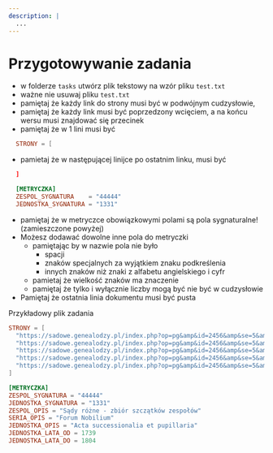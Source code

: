```yaml
---
description: |
  ...
---
```


# Przygotowywanie zadania

- w folderze `tasks` utwórz plik tekstowy na wzór pliku `test.txt`
- ważne nie usuwaj pliku `test.txt`
- pamiętaj że każdy link do strony musi być w podwójnym cudzysłowie,
- pamiętaj że każdy link musi być poprzedzony wcięciem, a na końcu wersu musi znajdować się przecinek
- pamiętaj że w 1 lini musi być

```toml
  STRONY = [
```

- pamietaj że w następującej linijce po ostatnim linku, musi być

```toml
  ]

  [METRYCZKA]
  ZESPOL_SYGNATURA    = "44444"
  JEDNOSTKA_SYGNATURA = "1331"
```

- pamiętaj że w metryczce obowiązkowymi polami są pola sygnaturalne! (zamieszczone powyżej)
- Możesz dodawać dowolne inne pola do metryczki
  - pamiętając by w nazwie pola nie było
    - spacji
    - znaków specjalnych za wyjątkiem znaku podkreślenia
    - innych znaków niż znaki z alfabetu angielskiego i cyfr
  - pamietaj że wielkość znaków ma znaczenie
  - pamiętaj że tylko i wyłącznie liczby mogą być nie być w cudzysłowie
- Pamiętaj że ostatnia linia dokumentu musi być pusta

Przykładowy plik zadania

```toml
STRONY = [
  "https://sadowe.genealodzy.pl/index.php?op=pg&amp&id=2456&amp&se=5&amp&sy=18&amp&kt=&amp&plik=087.jpg",
  "https://sadowe.genealodzy.pl/index.php?op=pg&amp&id=2456&amp&se=5&amp&sy=18&amp&kt=&amp&plik=088.jpg",
  "https://sadowe.genealodzy.pl/index.php?op=pg&amp&id=2456&amp&se=5&amp&sy=18&amp&kt=&amp&plik=089.jpg",
  "https://sadowe.genealodzy.pl/index.php?op=pg&amp&id=2456&amp&se=5&amp&sy=18&amp&kt=&amp&plik=090.jpg",
  "https://sadowe.genealodzy.pl/index.php?op=pg&amp&id=2456&amp&se=5&amp&sy=18&amp&kt=&amp&plik=091.jpg",
]

[METRYCZKA]
ZESPOL_SYGNATURA = "44444"
JEDNOSTKA_SYGNATURA = "1331"
ZESPOL_OPIS = "Sądy różne - zbiór szczątków zespołów"
SERIA_OPIS = "Forum Nobilium"
JEDNOSTKA_OPIS = "Acta successionalia et pupillaria"
JEDNOSTKA_LATA_OD = 1739
JEDNOSTKA_LATA_DO = 1804

```
